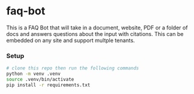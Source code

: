 # faq-bot

This is a FAQ Bot that will take in a document, website, PDF or a folder of docs and answers questions about the input with citations. This can be embedded on any site and support multple tenants.

### Setup

```bash
# clone this repo then run the following commands
python -m venv .venv
source .venv/bin/activate
pip install -r requirements.txt

```
